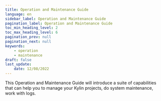 ```yaml
---
title: Operation and Maintenance Guide
language: en
sidebar_label: Operation and Maintenance Guide
pagination_label: Operation and Maintenance Guide
toc_min_heading_level: 2
toc_max_heading_level: 6
pagination_prev: null
pagination_next: null
keywords:
    - operation
    - maintenance
draft: false
last_update:
    date: 12/08/2022
---
```


This Operation and Maintenance Guide will introduce a suite of capabilities that can help you to manage your Kylin projects, do system maintenance, work with logs.

